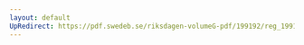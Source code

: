 ```yaml
---
layout: default
UpRedirect: https://pdf.swedeb.se/riksdagen-volumeG-pdf/199192/reg_199192/reg_199192_0143.pdf
---
```

